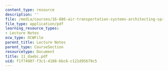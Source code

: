 ```yaml
---
content_type: resource
description: ''
file: /media/courses/16-886-air-transportation-systems-architecting-spring-2004/f1f74907f3c14108bbc6c121d95679c5_11_daebc.pdf
file_type: application/pdf
learning_resource_types:
- Lecture Notes
ocw_type: OCWFile
parent_title: Lecture Notes
parent_type: CourseSection
resourcetype: Document
title: 11_daebc.pdf
uid: f1f74907-f3c1-4108-bbc6-c121d95679c5
---
```

